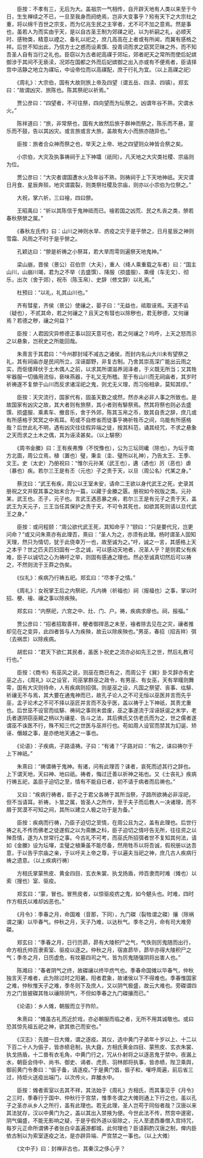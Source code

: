 <!-- { "loadSidebar": true } -->
　　臣按：不孝有三，无后为大。盖祖宗一气相传，自开辟天地有人类以来至于今日，生生禅续之不已，一旦至我身而阏绝焉，岂非大变事乎？矧有天下之大宗社之重，将以绵千百世之宗支，而为亿兆生民之主宰者，尤不可不加之意焉。然是事也，虽若人为而实由乎天，是以自古圣王制为郊禖之祀，以为祈嗣之礼，必顺天时、感物类，精意以禋之、备礼以祀之，庶几高高在上者或有所闻，而冀有感格之祥。后世不知出此，乃信方士之惑而设素馔、投青词而求之窈冥茫昧之外，而不知吾圣人自有当行之礼也。臣窃以为古者祀高禖于郊坛，郊者祀天之常所而使后妃嫔御涉于其间不无亵渎，况郊在国都之外而后妃嫔御之出入亦或有不便焉者，臣请择宫中洁静之地立为禖坛，中设帝位而以高禖配，庶于行礼为宜。（以上高禖之祀）

　　《周礼》：大宗伯，国有大故则旅上帝及四望（谓五岳、四渎、四镇）。郑玄曰：“故谓凶灾、旅陈也。陈其祭祀以祈焉。”

　　贾公彦曰：“四望者，不可往祭，四向望而为坛祭之。凶谓年谷不熟，灾谓水火。”

　　陈祥道曰：“旅，非常祭也，国有大故然后旅于群神而祭之，陈乐而不悬，寔乐而不鼓，告以其凶灾。或言旅或言大旅，盖故有大小而旅亦随异也。”

　　臣按：旅者合众神而祭之也，举天之上帝、地之四望则众神皆合祭之矣。

　　小宗伯，大灾及执事祷祠于上下神壒（祇同）。凡天地之大灾类社稷、宗庙则为位。

　　贾公彦曰：“大灾者谓国遭水火及年谷不熟，则祷祠于上下天地神祇。天灾谓日月食、星辰奔殒，地灾谓震裂，则类祭社稷及宗庙，则亦以小宗伯为位祭之。”

　　大祝，掌六祈，三曰禬，四曰禜。

　　王昭禹曰：“祈以其陈信于鬼神祗而已。禬若国之凶荒、民之札丧之类，禜若春秋祭禜之属。”

　　《春秋左氏传》曰：山川之神则水旱、疠疫之灾于是乎禜之，日月星辰之神则雪霜、风雨之不时于是乎禜之。

　　孔颖达曰：“禜是祈祷之小祭耳，若大旱而雩则遍祭天地鬼神。”

　　梁山崩，晋侯（景公）召伯宗（大夫），重人（绛人乘重载之车者）曰：“国主山川，山崩川竭，君为之不举（去盛馔）、降服（损盛服）、乘缦（车无文）、彻乐，出次（舍于郊），祝币（陈玉帛）、史辞（修文辞）以礼焉。”

　　杜预曰：“以礼，礼其山川也。”

　　齐有彗星，齐侯（景公）使禳之，晏子曰：“无益也，祗取诬焉。天道不谄（疑也），不贰其命，若之何禳之？且天之有彗也以除秽也，君无秽德，又何禳焉？若德之秽，禳之何益？”

　　臣按：人君因灾异修德正事以回天意可也，若之何禳之？呜呼，上天之怒而示之以悬象，岂祝史之所能回哉。

　　朱熹言于其君曰：“今州郡封域不减古之诸侯，而封内名山大川未有望祭之礼，其有祠庙亦是民间所立，淫诬鄙野，非复古制。乃舍其崇高深广能出云雨之实，而伛偻拜伏于土木偶人之前，以求其所谓滋养润泽者，于义既无所当；又其牲牢器服一切循用流俗，亵味燕器，于礼又无所稽。至于有山川而无祠庙者，其岁时祈祷遂不复禜于山川而反求诸淫祀之鬼，则尤无义理，而习俗相承，莫知其缪。”

　　臣按：天灾流行，国家代有，固虽天数之或然，然亦未必非人事之所致也。是故国家有凶灾之故，其大者则有旅祭，其小者则有騑祭焉。然其将祭也则必去盛馔、损盛服、乘素车、撤音乐，舍于外郊，陈其玉帛之币，致其自责之辞，庶几或有所感格于冥冥之中焉耳。苟或不自修省而徒事乎祷祈牲币之间，乌能有所感格哉？后世此礼不明，遇有凶灾往往假异端之徒，按其科范，诵其经咒，不求之悬象之天而求之土木之偶，其为诬渎甚矣。（以上騑祭）

　　《周书金縢》曰：王有疾弗豫（不悦豫也），公为三坛同巉（除也）。为坛于南方北面，周公立焉，植（置也）璧，秉圭（圭、璧所以礼神），乃告太王、王季、文王。史（太史）乃册祝曰：“惟尔元孙某（武王也），遘（遇也）厉（恶也）虐（暴也）疾。若尔三王是有丕（元也）子之责于天，以旦（周公名）代某之身。”

　　蔡沈曰：“武王有疾，周公以王室未安，请命二王欲以身代武王之死，史录其册祝之文并叙其事之始末合为一篇，以藏于金縢之匮。册祝如今祝版之类。元孙某，武王也。丕子，元子也。言武王遇恶暴之疾，若尔三王是有元子之责于天，盖武王为天元子，三王当任其保护之责于天，不可令其死也，如欲其死则请以旦代武王之身。”

　　臣按：或问程颐：“周公欲代武王死，其知命乎？”颐曰：“只是要代兄，岂更问命？”或又问朱熹亦有此理否，熹曰：“圣人为之，亦须有此理。杨时谓圣人固知天理，然只为情切，犹于此侥幸万一也，故至诚为之。”吁，诚之一言，其感格上天之本乎？世之匹夫匹妇固有一念之诚，可以感动天地者，况圣人乎？是则君父有疾难，臣子以诚切之心为祷吁之举，则固有感通之理也。然必至诚真切然后可以祷之，不然则流于王莽之伪矣。

　　《仪礼》：疾病乃行祷五祀。郑玄曰：“尽孝子之情。”

　　《周礼》：女祝掌王后之内祭祀，凡内祷（祈福也）祠（报福也）之事，掌以时招、梗、禬、禳之事以除疾殃。

　　郑玄曰：“内祭祀，六宫之中、灶、门、户。祷，疾病求瘳也。祠，报福。”

　　贾公彦曰：“招者招取善祥，梗者御捍恶之未至，禬者除去见在之灾，禳者推却见在之变异，此四者皆与人为疾殃，故云以除疾殃也。”男巫，春招（招吉祥）弭（去祸祟）以除疾病。

　　胡宏曰：“君天下欲仁其民者，虽医卜祝史之流亦必如先王之世，然后礼教可行也。”

　　臣按：《商书》有巫风之说，则巫在商已有之，而周公于《巽》卦爻辞亦有史巫之占，《周礼》以之设官，司巫掌群巫之政令，有男巫、有女巫，天有旱暵则舞雩，国有大灾则待命，人有疾病则招弭。则是巫之设，凡国之祭望、丧事、纮騑、祈禳无不与焉，其大要在通鬼神而已，故孔子论人之不可无恒以巫医并言而先乎巫，孟子论术之不可不择以巫匠并言而不及乎医，盖以祷于上下神祇，其责尤重也。后世巫不设官而纮騑、祷祠之事则未尝废，巫之事遂流于淫诬妖诞之末学，老氏者遂阴窃巫觋之柄以为禳星、告斗之法，其后佛氏又仿老氏而为之，世之儒者遂谓巫不诛医不行，殊不知三代之世医与巫并行也。苟如周人设官而禁其为幻诞、矫诬、僭越之事，是亦绝地天通之一事也。

　　《论语》：子疾病，子路请祷。子曰：“有诸？”子路对曰：“有之，诔曰祷尔于上下神祇。”

　　朱熹曰：“祷谓祷于鬼神。有诸，问有此理否？诔者，哀死而述其行之辞也。上下谓天地，天曰神、地曰祇。祷者，悔过迁善以祈神之祐也。又《士丧礼》疾病行祷五祀，盖臣子迫切之至，情有不能自已者，初不请于病者而后祷也。”

　　又曰：“疾病行祷者，臣子之于君父各祷于其所当祭，子路所欲祷必非淫祀，但不当请耳。祈祷，卜筮之属，皆圣人之所作，至于夫子而后教人一决诸理，而不屑于冥漠不可知之间，其所以建立人极之功于是为备。”

　　臣按：疾病而行祷，乃臣子迫切之至情，在周公且为之，盖有此理也。后世行祷之礼不传而佛老之徒遂假之以为斋醮之科，臣子迫切之情吁告无所，往往资之以殚吾情，遂为人世常行之事。今古礼不可考，而巫氏所招弭者世不复知其何法，请如《金縢》设为坛墠，圭璧之植秉虽不能尽备，然用牲币以将吾诚，假祝册以达吾意，于以告乎宗庙之亲，于以吁夫上帝之尊，于以遍夫当祀之神，庶几古人疾病行祷之遗意。（以上疾病行祷）

　　方相氏掌蒙熊皮、黄金四目、玄衣朱裳、执戈扬盾，帅百隶而时难（傩也）以索（搜也）室、驱疫。

　　郑玄曰：“蒙，冒也。冒熊皮者，以惊驱疫疠之鬼，如今魌头也。时难，四时作方相氏以难却凶恶也。”

　　《月令》：季春之月，命国难（音那，下同），九门磔（裂牲谓之磔）攘（除祸谓之攘）以毕春气。仲秋之月，天子乃难，以达秋气。季冬之月，命有司大难旁磔。

　　郑玄曰：“季春之月，日行历昴，昴有大陵积尸之气，气佚则厉鬼随而出行，命方相氏帅百隶索室、驱疫以逐之。仲秋之月，宿直昴毕，昴毕亦得大陵积尸之气；季冬之月，日历虚危，有坟墓四司之气，皆为厉鬼随强阴将出害人也。”

　　陈澔曰：“春者阴气之终，故磔禳以终毕疠气也。季春命国傩以毕春气，仲秋独言天子难者，此为除过时之阳暑。阳者君象，故诸侯以下不得难也。季春惟国家之难，仲秋惟天子之难，季冬则下及庶人，又以阴气极盛，故云大难也。旁磔谓四方之门皆披磔其牲以禳除阴气，不但如季春之九门磔攘而已。”

　　《论语》：乡人傩，朝服而立于阼阶。

　　朱熹曰：“傩虽古礼而近於戏，亦必朝服而临之者，无所不用其诚敬也。或曰恐其惊先祖五祀之神，欲其依己而安也。”

　　《汉志》：先腊一日大傩，谓之逐疫。其仪，选中黄门子弟年十岁以上、十二以下百二十人为侲子，皆赤帻皂制，执大鼗，方相氏黄金四目、蒙熊皮、玄衣朱裳、执戈扬盾，十二兽有衣毛角，中黄门行之，冗从仆射将之以逐恶鬼于禁中。夜漏上水，朝臣会侍中、尚书、御史、谒者、虎贲、羽林郎将执事，皆赤帻，陛卫乘舆，御前黄门令奏曰：“侲子备，请逐疫。”于是黄门倡，侲子和，嚾呼周遍，前后省三过，持炬火送疫出端门，以次传火，弃雒水中。

　　臣按：傩者索室以去其不祥，其法始于《周礼》方相氏，而其事见于《月令》之三时，季春行于国中、仲秋行于宫禁，惟季冬谓之大傩则通上下行之也，虽以孔子之圣亦从乡人之所行，盖有此理也。若无此理，圣人岂苟于同俗者哉？汉唐以来其法犹存，汉以中黄门为之，盖以其出入禁掖为便。今世此法不传，然宫中邃密，阴气偏盛，不能无影响之疑，于是乎假外道以驱除之，元人至遣西番僧入宫持咒，每岁元正命所谓佛子者张白伞盖遍游都城，此何理也？臣请斟酌汉唐之制，俾内臣依古制以为索室逐疫之法，是亦辟异端、严宫禁之一事也。（以上大傩）

　　《文中子》曰：封禅非古也，其秦汉之侈心乎？

